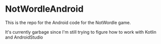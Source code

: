 # NotWordleAndroid
This is the repo for the Android code for the NotWordle game.

It's currently garbage since I'm still trying to figure how to work with Kotlin and AndroidStudio
